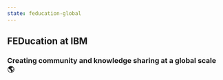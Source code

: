 ```yaml
---
state: feducation-global
---
```

## FEDucation at IBM

### Creating community and knowledge sharing at a global scale 🌎
